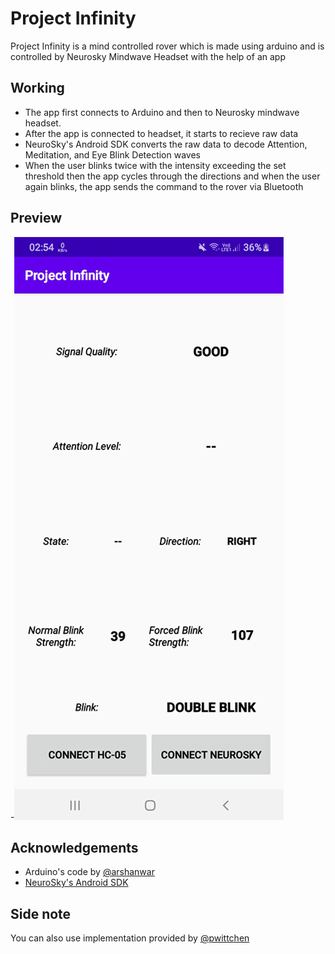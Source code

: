 # Project Infinity
Project Infinity is a mind controlled rover which is made using arduino and is controlled by  Neurosky Mindwave Headset with the help of an app

## Working

- The app first connects to Arduino and then to Neurosky mindwave headset.
- After the app is connected to headset, it  starts to recieve raw data
-  NeuroSky's Android SDK converts the raw data to decode Attention, Meditation, and Eye Blink Detection waves
- When the user blinks twice with the intensity exceeding the set threshold then the app cycles through the directions and when the user again blinks, the app sends the command to the rover via Bluetooth

## Preview

-![Project Infinity](https://github.com/ksdhanjal/Project-Infinity/blob/master/screenshot/Screenshot_20200503-025414_Project%20Infinity.jpg)

## Acknowledgements 
- Arduino's code by [@arshanwar](https://github.com/arshanwar/Project-Infinity)
- [NeuroSky's Android SDK](https://store.neurosky.com/products/android-developer-tools-4)

## Side note
You can also use implementation provided by [@pwittchen](https://github.com/pwittchen/neurosky-android-sdk)
